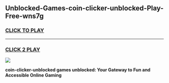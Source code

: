 
## Unblocked-Games-coin-clicker-unblocked-Play-Free-wns7g
<h3>
<a href="https://premium76.site?title=coin-clicker-unblocked&ref=19M">CLICK TO PLAY</a></h3>
<hr>

<h3>
<a href="https://premium76.site?title=coin-clicker-unblocked&ref=19M">CLICK 2 PLAY</a>
  
</h3>

<a href="https://premium76.site?title=coin-clicker-unblocked&ref=19M"><img src="https://clearcache.store/games.png"></a>


**coin-clicker-unblocked games unblocked: Your Gateway to Fun and Accessible Online Gaming**
